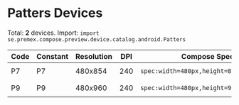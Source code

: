 # Patters Devices

Total: **2** devices. Import: `import se.premex.compose.preview.device.catalog.android.Patters`

| Code | Constant | Resolution | DPI | Compose Spec | Preview Usage |
|------|----------|------------|-----|-------------|---------------|
| P7 | P7 | 480x854 | 240 | `spec:width=480px,height=854px,dpi=240` | `@Preview(device = Patters.P7)` |
| P9 | P9 | 480x960 | 240 | `spec:width=480px,height=960px,dpi=240` | `@Preview(device = Patters.P9)` |

<!-- Generated automatically. Do not edit manually. -->
